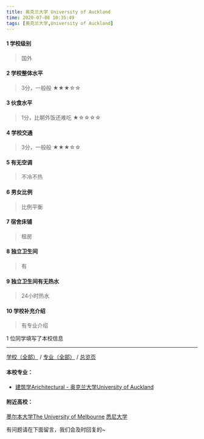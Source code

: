 ```yaml
---
title: 奥克兰大学 University of Auckland
time: 2020-07-08 10:35:49
tags: [奥克兰大学,University of Auckland]
---
```

#### 1 学校级别
> 国外


#### 2 学校整体水平
> 3分，一般般
★★★☆☆


#### 3 伙食水平
>  1分，比朝外饭还难吃
★☆☆☆☆


#### 4 学校交通
> 3分，一般般
★★★☆☆


#### 5 有无空调
> 不冷不热


#### 6 男女比例
> 比例平衡


#### 7 宿舍床铺
> 租房
 

#### 8 独立卫生间
> 有


#### 9 独立卫生间有无热水
> 24小时热水


#### 10 学校补充介绍
> 有专业介绍

1 位同学填写了本校信息
***
[学校（全部）](https://univgo.github.io/2020/07/08/3efa6bcca419) / [专业（全部）](https://univgo.github.io/2020/07/08/2d4c6d3552c2) / [总览页](https://univgo.github.io/2020/07/08/445daeb4fa00)
#### 本校专业：
- [建筑学Arichitectural - 奥克兰大学University of Auckland](https://univgo.github.io/2020/07/08/建筑学Architectural%20-%20奥克兰大学%20University%20of%20Auckland) 

#### 附近高校：
[墨尔本大学The University of Melbourne](https://univgo.github.io/2020/07/08/墨尔本大学%20The%20University%20of%20Melbourne) 
[悉尼大学](https://univgo.github.io/2020/07/08/悉尼大学)


有问题请在下面留言，我们会及时回复的~
